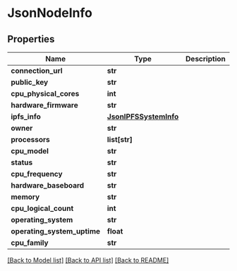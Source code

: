 # JsonNodeInfo


## Properties
Name | Type | Description | Notes
------------ | ------------- | ------------- | -------------
**connection_url** | **str** |  | [optional] 
**public_key** | **str** |  | [optional] 
**cpu_physical_cores** | **int** |  | [optional] 
**hardware_firmware** | **str** |  | [optional] 
**ipfs_info** | [**JsonIPFSSystemInfo**](JsonIPFSSystemInfo.md) |  | [optional] 
**owner** | **str** |  | [optional] 
**processors** | **list[str]** |  | [optional] 
**cpu_model** | **str** |  | [optional] 
**status** | **str** |  | [optional] 
**cpu_frequency** | **str** |  | [optional] 
**hardware_baseboard** | **str** |  | [optional] 
**memory** | **str** |  | [optional] 
**cpu_logical_count** | **int** |  | [optional] 
**operating_system** | **str** |  | [optional] 
**operating_system_uptime** | **float** |  | [optional] 
**cpu_family** | **str** |  | [optional] 

[[Back to Model list]](../README.md#documentation-for-models) [[Back to API list]](../README.md#documentation-for-api-endpoints) [[Back to README]](../README.md)


